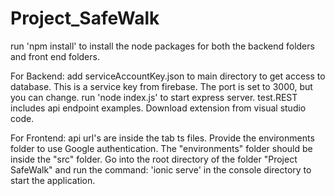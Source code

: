  # Project_SafeWalk

run 'npm install' to install the node packages for both the backend folders and front end folders.

For Backend:
add serviceAccountKey.json to main directory to get access to database. This is a service key from firebase.
The port is set to 3000, but you can change.
run 'node index.js' to start express server.
test.REST includes api endpoint examples. Download extension from visual studio code.

For Frontend: 
api url's are inside the tab ts files. Provide the environments folder to use Google authentication.
The "environments" folder should be inside the "src" folder. 
Go into the root directory of the folder "Project SafeWalk" and run the command: 'ionic serve' in the console directory to start the application.


